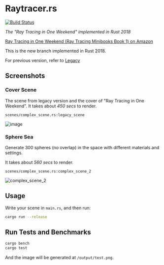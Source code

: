 # Raytracer.rs

[![Build Status](https://travis-ci.com/SkyZH/raytracer.rs.svg?branch=master)](https://travis-ci.com/SkyZH/raytracer.rs)

_The "Ray Tracing in One Weekend" implemented in Rust 2018_

[Ray Tracing in One Weekend (Ray Tracing Minibooks Book 1) on Amazon](https://www.amazon.com/Ray-Tracing-Weekend-Minibooks-Book-ebook/dp/B01B5AODD8/)

This is the new branch implemented in Rust 2018.

For previous version, refer to [Legacy](https://github.com/SkyZH/raytracer.rs/tree/legacy)

## Screenshots

### Cover Scene

The scene from legacy version and the cover of "Ray Tracing in One Weekend". It takes about *450 secs* to render.

`scenes/complex_scene.rs:legacy_scene`

![image](https://user-images.githubusercontent.com/4198311/51119409-bcc3ae80-184d-11e9-8986-9ff48cf80e9d.png)

### Sphere Sea 

Generate 300 spheres (no overlap) in the space with different materials and settings.

It takes about *560 secs* to render.

`scenes/complex_scene.rs:complex_scene_2`

![complex_scene_2](https://user-images.githubusercontent.com/4198311/51087490-17e29c00-178f-11e9-88fc-996f642859d0.png)

## Usage

Write your scene in `main.rs`, and then run:    
```bash
cargo run --release
```

## Run Tests and Benchmarks

```bash
cargo bench
cargo test
```

And the image will be generated at `/output/test.png`.
